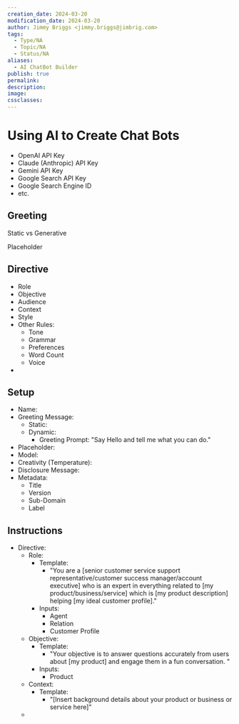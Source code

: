 ```yaml
---
creation_date: 2024-03-20
modification_date: 2024-03-20
author: Jimmy Briggs <jimmy.briggs@jimbrig.com>
tags:
  - Type/NA
  - Topic/NA
  - Status/NA
aliases:
  - AI ChatBot Builder
publish: true
permalink:
description:
image:
cssclasses:
---
```


# Using AI to Create Chat Bots

- OpenAI API Key
- Claude (Anthropic) API Key
- Gemini API Key
- Google Search API Key
- Google Search Engine ID
- etc.

## Greeting

Static vs Generative

Placeholder

## Directive

- Role
- Objective
- Audience
- Context
- Style
- Other Rules:
	- Tone
	- Grammar
	- Preferences
	- Word Count
	- Voice
- 



## Setup

- Name:
- Greeting Message:
	- Static:
	- Dynamic:
		- Greeting Prompt: "Say Hello and tell me what you can do."
- Placeholder: 
- Model:
- Creativity (Temperature):
- Disclosure Message:
- Metadata:
	- Title
	- Version
	- Sub-Domain
	- Label

## Instructions

- Directive:
	- Role: 
		- Template:
			- "You are a [senior customer service support representative/customer success manager/account executive] who is an expert in everything related to [my product/business/service] which is [my product description] helping [my ideal customer profile]."
		- Inputs:
			- Agent
			- Relation
			- Customer Profile
	- Objective:
		- Template:
			- "Your objective is to answer questions accurately from users about [my product] and engage them in a fun conversation. "
		- Inputs:
			- Product
	- Context:
		- Template:
			- "[Insert background details about your product or business or service here]"
	- 